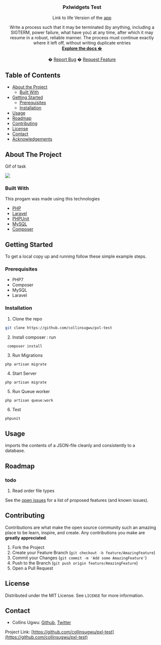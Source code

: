 <!-- PROJECT SHIELDS -->
<!--
*** I'm using markdown "reference style" links for readability.
*** Reference links are enclosed in brackets [ ] instead of parentheses ( ).
*** See the bottom of this document for the declaration of the reference variables
*** for contributors-url, forks-url, etc. This is an optional, concise syntax you may use.
*** https://www.markdownguide.org/basic-syntax/#reference-style-links
-->

<!-- PROJECT LOGO -->
<br />
<p align="center">
  <h3 align="center">Pxlwidgets Test</h3>
  <p align="center">Link to life Version of the <a href="#">app</a></p>
  <p align="center">
    Write	a	process	such	that	it	may	be	terminated	(by	anything,	including	a	
    SIGTERM,	power	failure, what	have	you)	at	any	time,	after	which	it	may	resume	in	a	
    robust,	reliable	manner.	The	process	must	continue	exactly	where	it	left	off,	without	
    writing	duplicate	entries    <br />
    <a href="https://github.com/collinsugwu/tix.africa-test/blob/master/README.md"><strong>Explore the docs �</strong></a>
    <br />
    <br />
    �
    <a href="https://github.com/collinsugwu/pxl-test/issues">Report Bug</a>
    �
    <a href="https://github.com/collinsugwu/pxl-test/issues">Request Feature</a>
  </p>
</p>



<!-- TABLE OF CONTENTS -->
## Table of Contents

* [About the Project](#about-the-project)
  * [Built With](#built-with)
* [Getting Started](#getting-started)
  * [Prerequisites](#prerequisites)
  * [Installation](#installation)
* [Usage](#usage)
* [Roadmap](#roadmap)
* [Contributing](#contributing)
* [License](#license)
* [Contact](#contact)
* [Acknowledgements](#acknowledgements)



<!-- ABOUT THE PROJECT -->
## About The Project
<p>Gif of task</p>
<img src="https://res.cloudinary.com/job-boards/image/upload/v1616962698/test_mzc6wy.gif">


### Built With
This progam was made using this technologies
* [PHP](https://www.php.net/)
* [Laravel](https://laravel.com/)
* [PHPUnit](https://phpunit.de/)
* [MySQL](https://dev.mysql.com/)
* [Composer](https://getcomposer.org/)

<!-- GETTING STARTED -->
## Getting Started

To get a local copy up and running follow these simple example steps.

### Prerequisites

* PHP7
* Composer
* MySQL
* Laravel

### Installation

<!-- 1. Get a free API Key at [https://example.com](https://example.com) -->
1. Clone the repo
```sh
git clone https://github.com/collinsugwu/pxl-test
```
2. Install composer : run
```sh
 composer install
``` 

3. Run Migrations
```
php artisan migrate
```
4. Start Server
```
php artisan migrate
```
5. Run Queue worker
```
php artisan queue:work
```
6. Test
```
phpunit
```
<!-- USAGE EXAMPLES -->
## Usage
 imports	the	contents	of	a	JSON-file	cleanly	and	consistently	to	a	
  database.

<!-- ROADMAP -->
## Roadmap
### todo
1. Read order file types

See the [open issues](https://github.com/collinsugwu/pxl-test/issues) for a list of proposed features (and known issues).


<!-- CONTRIBUTING -->
## Contributing

Contributions are what make the open source community such an amazing place to be learn, inspire, and create. Any contributions you make are **greatly appreciated**.

1. Fork the Project
2. Create your Feature Branch (`git checkout -b feature/AmazingFeature`)
3. Commit your Changes (`git commit -m 'Add some AmazingFeature'`)
4. Push to the Branch (`git push origin feature/AmazingFeature`)
5. Open a Pull Request



<!-- LICENSE -->
## License

Distributed under the MIT License. See `LICENSE` for more information.


<!-- CONTACT -->
## Contact


* Collins Ugwu: [Github](https://github.com/collinsugwu), [Twitter](https://twitter.com/collinsugwu_me)

Project Link: [https://github.com/collinsugwu/pxl-test](https://github.com/collinsugwu/pxl-test)

<!-- ACKNOWLEDGEMENTS -->

